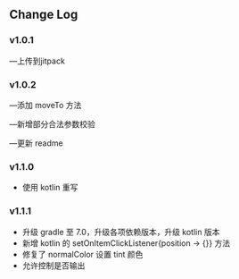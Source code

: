 ## Change Log

### v1.0.1

—上传到jitpack



### v1.0.2

—添加 moveTo 方法

—新增部分合法参数校验

—更新 readme

### v1.1.0
- 使用 kotlin 重写

### v1.1.1
- 升级 gradle 至 7.0，升级各项依赖版本，升级 kotlin 版本
- 新增 kotlin 的 setOnItemClickListener{position -> {}} 方法
- 修复了 normalColor 设置 tint 颜色
- 允许控制是否输出
